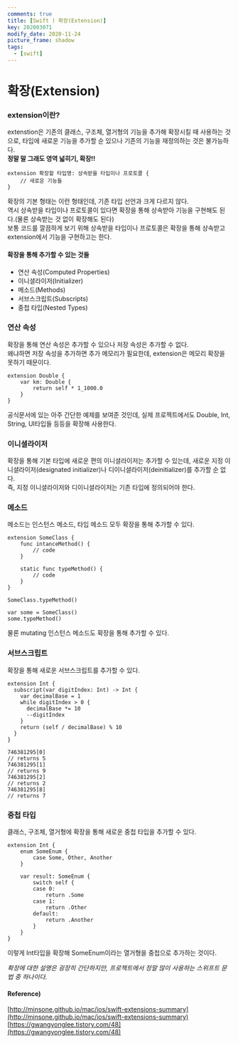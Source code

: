 ```yaml
---
comments: true
title: [Swift ) 확장(Extension)]
key: 202003071
modify_date: 2020-11-24
picture_frame: shadow
tags:
  - [swift]
---
```

 
# 확장(Extension)
 
### extension이란?
 
extenstion은 기존의 클래스, 구조체, 열거형의 기능을 추가해 확장시킬 때 사용하는 것으로, 타입에 새로운 기능을 추가할 순 있으나 기존의 기능을 재정의하는 것은 불가능하다.   
**정말 말 그래도 영역 넓히기, 확장!!**   
 
```
extension 확장할 타입명: 상속받을 타입이나 프로토콜 {
    // 새로운 기능들
}
```
확장의 기본 형태는 이런 형태인데, 기존 타입 선언과 크게 다르지 않다.   
역시 상속받을 타입이나 프로토콜이 있다면 확장을 통해 상속받아 기능을 구현해도 된다.(물론 상속받는 것 없이 확장해도 된다)   
보통 코드를 깔끔하게 보기 위해 상속받을 타입이나 프로토콜은 확장을 통해 상속받고 extension에서 기능을 구현하고는 한다.
    
    
#### 확장을 통해 추가할 수 있는 것들
 
- 연산 속성(Computed Properties)
- 이니셜라이저(Initializer)
- 메소드(Methods)
- 서브스크립트(Subscripts)
- 중첩 타입(Nested Types)
 
### 연산 속성
 
확장을 통해 연산 속성은 추가할 수 있으나 저장 속성은 추가할 수 없다.   
왜냐하면 저장 속성을 추가하면 추가 메모리가 필요한데, extension은 메모리 확장을 못하기 때문이다.
```
extension Double {
    var km: Double {
        return self * 1_1000.0
    }
}
```
공식문서에 있는 아주 간단한 예제를 보여준 것인데, 실제 프로젝트에서도 Double, Int, String, UI타입들 등등을 확장해 사용한다.
 
### 이니셜라이저
 
확장을 통해 기본 타입에 새로운 편의 이니셜라이저는 추가할 수 있는데, 새로운 지정 이니셜라이저(designated initializer)나 디이니셜라이저(deinitializer)를 추가할 순 없다.   
즉, 지정 이니셜라이저와 디이니셜라이저는 기존 타입에 정의되어야 한다.
 
### 메소드
 
메소드는 인스턴스 메소드, 타입 메소드 모두 확장을 통해 추가할 수 있다.
```
extension SomeClass {
    func intanceMethod() {
        // code
    }
    
    static func typeMethod() {
        // code
    }
}
 
SomeClass.typeMethod()
 
var some = SomeClass()
some.typeMethod()
```
물론 mutating 인스턴스 메소드도 확장을 통해 추가할 수 있다.
 
### 서브스크립트
 
확장을 통해 새로운 서브스크립트를 추가할 수 있다.
```
extension Int {
  subscript(var digitIndex: Int) -> Int {
    var decimalBase = 1
    while digitIndex > 0 {
      decimalBase *= 10
      --digitIndex
    }
    return (self / decimalBase) % 10
  }
}
 
746381295[0]
// returns 5
746381295[1]
// returns 9
746381295[2]
// returns 2
746381295[8]
// returns 7
```
 
### 중첩 타입
 
클래스, 구조체, 열거형에 확장을 통해 새로운 중첩 타입을 추가할 수 있다.
```
extension Int {
    enum SomeEnum {
        case Some, Other, Another
    }
    
    var result: SomeEnum {
        switch self {
        case 0:
            return .Some
        case 1:
            return .Other
        default:
            return .Another
        }
    }
}
```
이렇게 Int타입을 확장해 SomeEnum이라는 열거형을 중첩으로 추가하는 것이다.
    
    
*확장에 대한 설명은 굉장히 간단하지만, 프로젝트에서 정말 많이 사용하는 스위프트 문법 중 하나이다.*
    
    
#### Reference)
 
[http://minsone.github.io/mac/ios/swift-extensions-summary](http://minsone.github.io/mac/ios/swift-extensions-summary)   
[https://gwangyonglee.tistory.com/48](https://gwangyonglee.tistory.com/48)

